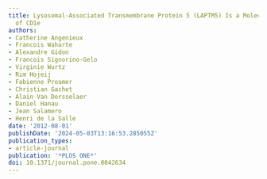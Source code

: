 ```yaml
---
title: Lysosomal-Associated Transmembrane Protein 5 (LAPTM5) Is a Molecular Partner
  of CD1e
authors:
- Catherine Angenieux
- Francois Waharte
- Alexandre Gidon
- Francois Signorino-Gelo
- Virginie Wurtz
- Rim Hojeij
- Fabienne Proamer
- Christian Gachet
- Alain Van Dorsselaer
- Daniel Hanau
- Jean Salamero
- Henri de la Salle
date: '2012-08-01'
publishDate: '2024-05-03T13:16:53.285055Z'
publication_types:
- article-journal
publication: '*PLOS ONE*'
doi: 10.1371/journal.pone.0042634
---
```

